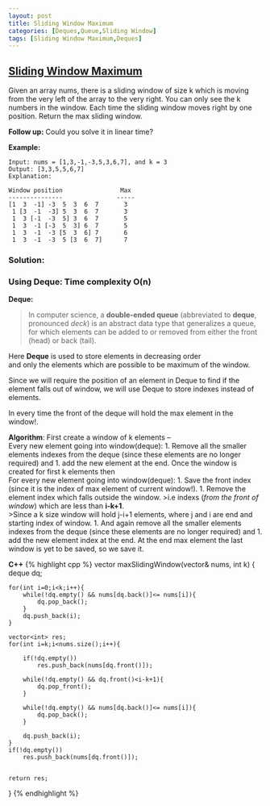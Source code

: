 ```yaml
---
layout: post
title: Sliding Window Maximum
categories: [Deques,Queue,Sliding Window]
tags: [Sliding Window Maximum,Deques]
---
```


## **[Sliding Window Maximum](http://ismaildemirbilek.com)**

Given an array nums, there is a sliding window of size k which is moving from the very left of the array to the very right. You can only see the k numbers in the window. Each time the sliding window moves right by one position. Return the max sliding window.

__Follow up:__
Could you solve it in linear time?

__Example:__

```
Input: nums = [1,3,-1,-3,5,3,6,7], and k = 3
Output: [3,3,5,5,6,7] 
Explanation: 

Window position                Max
---------------               -----
[1  3  -1] -3  5  3  6  7       3
 1 [3  -1  -3] 5  3  6  7       3
 1  3 [-1  -3  5] 3  6  7       5
 1  3  -1 [-3  5  3] 6  7       5
 1  3  -1  -3 [5  3  6] 7       6
 1  3  -1  -3  5 [3  6  7]      7

```

### Solution:

### Using Deque: Time complexity O(n)


__Deque:__

>In computer science, a __double-ended queue__ (abbreviated to __deque__, pronounced _deck_) is an abstract data type that generalizes a queue, for which elements can be added to or removed from either the front (head) or back (tail).


Here __Deque__ is used to store elements in decreasing order <br/>
and only the elements which are possible to be maximum of the window.

Since we will require the position of an element in Deque to find if the 
element falls out of window, we will use Deque to store indexes instead of
elements.

In every time the front of the deque will hold the max element in the window!.


__Algorithm__:
First create a window of k elements – <br/>
    Every new element going into window(deque):
    1. Remove all the smaller elements indexes from the deque 
    (since these elements are no longer required) and 
    1. add the new element at the end. 
Once the window is created for first k elements then <br/>
    For every new element going into window(deque):
    1. Save the front index (since it is the index of max element of current window!).
    1. Remove the element index which falls outside the window.
    >i.e indexs (_from the front of window_) which are less than __i-k+1__.<br/>
    >Since a k size window will hold j-i+1 elements,
    where j and i are end and starting index of window.
    1. And again remove all the smaller elements indexes from the deque 
    (since these elements are no longer required) and 
    1. add the new element index at the end.
At the end max element the last window is yet to be saved,
    so we save it.


__C++__
{% highlight cpp %}
vector<int> maxSlidingWindow(vector<int>& nums, int k) {
    deque <int> dq;
        
    for(int i=0;i<k;i++){
        while(!dq.empty() && nums[dq.back()]<= nums[i]){
            dq.pop_back();
        }
        dq.push_back(i);
    }
        
    vector<int> res;
    for(int i=k;i<nums.size();i++){
            
        if(!dq.empty())
            res.push_back(nums[dq.front()]);
            
        while(!dq.empty() && dq.front()<i-k+1){
            dq.pop_front();
        }
            
        while(!dq.empty() && nums[dq.back()]<= nums[i]){
            dq.pop_back();
        }
        
        dq.push_back(i);
    }
    if(!dq.empty())
        res.push_back(nums[dq.front()]);
        
        
    return res;
}
{% endhighlight %}